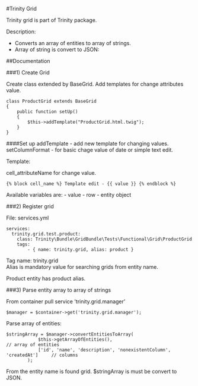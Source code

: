 #Trinity Grid

Trinity grid is part of Trinity package. 

Description:

* Converts an array of entities to array of strings.
* Array of string is convert to JSON:


##Documentation

###1) Create Grid

Create class extended by BaseGrid. Add templates for change attributes value.

    class ProductGrid extends BaseGrid
    {
        public function setUp()
        {
            $this->addTemplate("ProductGrid.html.twig");
        }
    }
    
    
####Set up
    addTemplate     - add new template for changing values. 
    setColumnFormat - for basic chage value of date or simple text edit.
    
Template:
    
cell_attributeName for change value. 

    {% block cell_name %} Template edit - {{ value }} {% endblock %}
    
Available variables are: 
    - value 
    - row - entity object
    
    
###2) Register grid  

File: services.yml 
  
    services:
      trinity.grid.test.product:
        class: Trinity\Bundle\GridBundle\Tests\Functional\Grid\ProductGrid
        tags:
            - { name: trinity.grid, alias: product }
            
Tag name: trinity.grid  
Alias is mandatory value for searching grids from entity name. 

Product entity has product alias. 

###3) Parse entity array to array of strings

From container pull service 'trinity.grid.manager'

    $manager = $container->get('trinity.grid.manager');
    
Parse array of entities:
    
    $stringArray = $manager->convertEntitiesToArray(
                $this->getArrayOfEntities(),                                        // array of entities
                ['id', 'name', 'description', 'nonexistentColumn', 'createdAt']     // columns
            );
            
From the entity name is found grid. $stringArray is must be convert to JSON.            